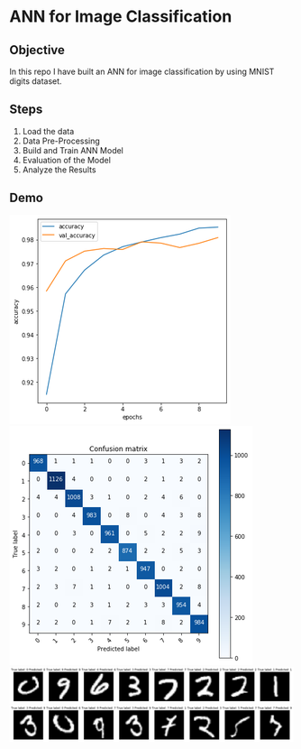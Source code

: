 # ANN for Image Classification
 
## Objective
In this repo I have built an ANN for image classification by using MNIST digits dataset.

## Steps
1. Load the data
2. Data Pre-Processing
3. Build and Train ANN Model
4. Evaluation of the Model
5. Analyze the Results

## Demo
![alt text](https://github.com/rhettxio/Deep-Learning/blob/master/ANN%20for%20classification/Accuracy.png)
![alt text](https://github.com/rhettxio/Deep-Learning/blob/master/ANN%20for%20classification/Confusion%20Matrix.png)
![alt text](https://github.com/rhettxio/Deep-Learning/blob/master/ANN%20for%20classification/True%20Classification.png)
![alt text](https://github.com/rhettxio/Deep-Learning/blob/master/ANN%20for%20classification/Misclassified.png)
